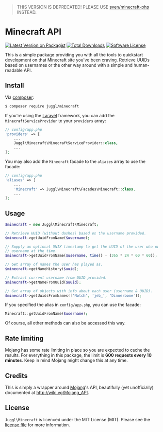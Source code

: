 > THIS VERSION IS DEPRECATED! PLEASE USE [sven/minecraft-php](https://github.com/svenluijten/minecraft-php) INSTEAD. 

# Minecraft API

[![Latest Version on Packagist][ico-version]][link-packagist]
[![Total Downloads][ico-downloads]][link-downloads]
[![Software License][ico-license]](LICENSE.md)

This is a simple package providing you with all the tools to quickstart
development on that Minecraft site you've been craving. Retrieve UUIDs based
on usernames or the other way around with a simple and human-readable API.

## Install

Via [composer](http://getcomposer.org):

```bash
$ composer require juggl/minecraft
```

If you're using the [Laravel](http://laravel.com) framework, you can add the `MinecraftServiceProvider` to your
`providers` array:

```php
// config/app.php
'providers' => [
    ...
    Juggl\Minecraft\MinecraftServiceProvider::class,
    ...
];
```

You may also add the `Minecraft` facade to the `aliases` array to use the facade:

```php
// config/app.php
'aliases' => [
    ...
    'Minecraft' => Juggl\Minecraft\Facades\Minecraft::class,
    ...
];
```

## Usage

```php
$minecraft = new Juggl\Minecraft\Minecraft;

// Retrieve UUID (without dashes) based on the username provided.
$minecraft->getUuidFromName($username);

// Supply an optional UNIX timestamp to get the UUID of the user who owned that
// username at the time.
$minecraft->getUuidFromName($username, time() - (365 * 24 * 60 * 60));

// Get array of names the user has played as.
$minecraft->getNameHistory($uuid);

// Extract current username from UUID provided.
$minecraft->getNameFromUuid($uuid);

// Get array of objects with info about each user (username & UUID).
$minecraft->getUuidsFromNames(['Notch', 'jeb_', 'Dinnerbone']);
```

If you specified the alias in `config/app.php`, you can use the facade:

```php
Minecraft::getUuidFromName($username);
```

Of course, all other methods can also be accessed this way.

## Rate limiting

Mojang has some rate limiting in place so you are expected to cache the
results. For everything in this package, the limit is **600 requests every 10
minutes**. Keep in mind Mojang might change this at any time.

## Credits
This is simply a wrapper around [Mojang](https://mojang.com)'s API, beautifully
(yet unofficially) documented at http://wiki.vg/Mojang_API.

## License

`Juggl\Minecraft` is licenced under the MIT License (MIT). Please see the
[license file](LICENSE.md) for more information.

[ico-version]: https://img.shields.io/packagist/v/juggl/minecraft.svg?style=flat-square
[ico-license]: https://img.shields.io/badge/license-MIT-green.svg?style=flat-square
[ico-downloads]: https://img.shields.io/packagist/dt/juggl/minecraft.svg?style=flat-square

[link-packagist]: https://packagist.org/packages/juggl/minecraft
[link-downloads]: https://packagist.org/packages/juggl/minecraft
